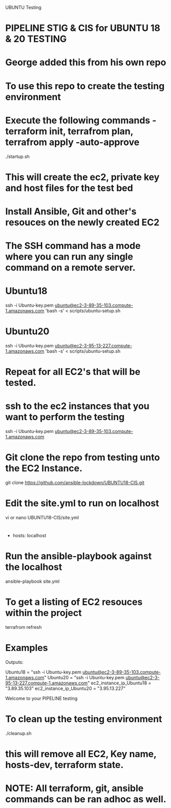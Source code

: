 UBUNTU Testing
# PIPELINE STIG & CIS for UBUNTU 18 & 20 TESTING
#
#
# George added this from his own repo
#
# To use this repo to create the testing environment
# Execute the following commands - terraform init, terrafrom plan, terrafrom apply -auto-approve

  ./startup.sh

# This will create the ec2, private key and host files for the test bed

# Install Ansible, Git and other's resouces on the newly created EC2
# The SSH command has a mode where you can run any single command on a remote server.

# Ubuntu18
  ssh -i Ubuntu-key.pem ubuntu@ec2-3-89-35-103.compute-1.amazonaws.com 'bash -s' < scripts/ubuntu-setup.sh

# Ubuntu20  
  ssh -i Ubuntu-key.pem ubuntu@ec2-3-95-13-227.compute-1.amazonaws.com 'bash -s' < scripts/ubuntu-setup.sh   

# Repeat for all EC2's that will be tested.

# ssh to the ec2 instances that you want to perform the testing

ssh -i Ubuntu-key.pem ubuntu@ec2-3-89-35-103.compute-1.amazonaws.com

# Git clone the repo from testing unto the EC2 Instance.

git clone https://github.com/ansible-lockdown/UBUNTU18-CIS.git

# Edit the site.yml to run on localhost

vi or nano UBUNTU18-CIS/site.yml

#
#
- hosts:  localhost

# Run the ansible-playbook against the localhost

ansible-playbook site.yml

# To get a listing of EC2 resouces within the project
terrafrom refresh 

# Examples
Outputs:

Ubuntu18 = "ssh -i Ubuntu-key.pem ubuntu@ec2-3-89-35-103.compute-1.amazonaws.com"
Ubuntu20 = "ssh -i Ubuntu-key.pem ubuntu@ec2-3-95-13-227.compute-1.amazonaws.com"
ec2_instance_ip_Ubuntu18 = "3.89.35.103"
ec2_instance_ip_Ubuntu20 = "3.95.13.227"

Welcome to your PIPELINE testing

# To clean up the testing environment
./cleanup.sh

# this will remove all EC2, Key name, hosts-dev, terraform state.

# NOTE: All terraform, git, ansible commands can be ran adhoc as well.

